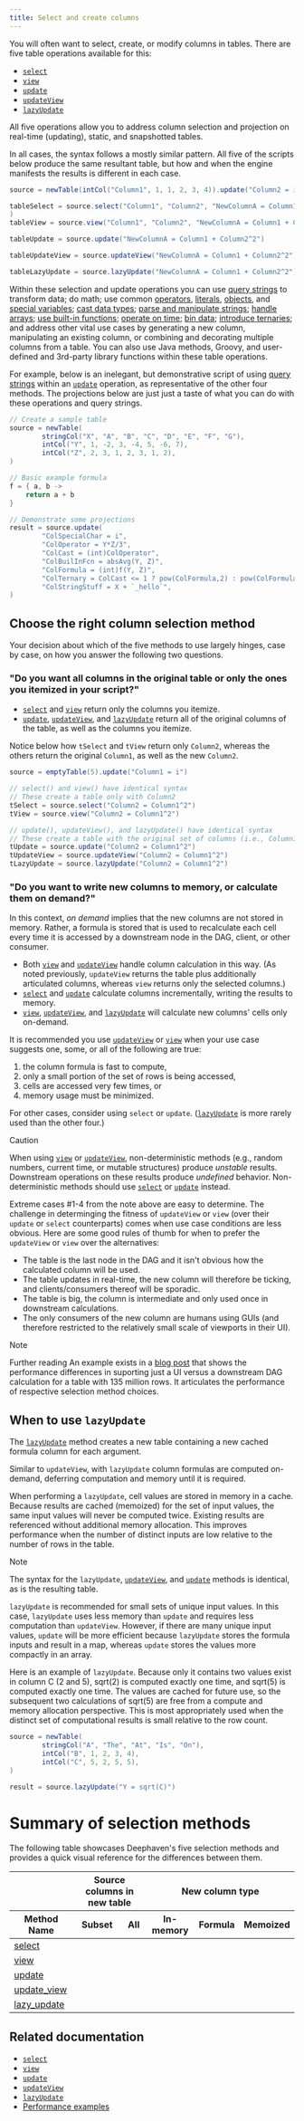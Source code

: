 ```yaml
---
title: Select and create columns
---
```


You will often want to select, create, or modify columns in tables. There are five table operations available for this:

- [`select`](../reference/table-operations/select/select.md)
- [`view`](../reference/table-operations/select/view.md)
- [`update`](../reference/table-operations/select/update.md)
- [`updateView`](../reference/table-operations/select/update-view.md)
- [`lazyUpdate`](../reference/table-operations/select/lazy-update.md)

All five operations allow you to address column selection and projection on real-time (updating), static, and snapshotted tables.

In all cases, the syntax follows a mostly similar pattern. All five of the scripts below produce the same resultant table, but how and when the engine manifests the results is different in each case.

```groovy order=source,tableSelect,tableView,tableUpdate,tableUpdateView,tableLazyUpdate
source = newTable(intCol("Column1", 1, 1, 2, 3, 4)).update("Column2 = i*2")

tableSelect = source.select("Column1", "Column2", "NewColumnA = Column1 + Column2^2"
)
tableView = source.view("Column1", "Column2", "NewColumnA = Column1 + Column2^2")

tableUpdate = source.update("NewColumnA = Column1 + Column2^2")

tableUpdateView = source.updateView("NewColumnA = Column1 + Column2^2")

tableLazyUpdate = source.lazyUpdate("NewColumnA = Column1 + Column2^2")
```

Within these selection and update operations you can use [query strings](../how-to-guides/query-string-overview.md) to transform data; do math; use common [operators](../how-to-guides/operators.md), [literals](../how-to-guides/string-char-literals.md), [objects](../how-to-guides/objects.md), and [special variables](../reference/query-language/variables/special-variables.md); [cast data types](../reference/query-language/control-flow/casting.md); [parse and manipulate strings](../how-to-guides/strings.md); [handle arrays](../how-to-guides/work-with-arrays.md); [use built-in functions](../how-to-guides/built-in-functions.md); [operate on time](../conceptual/time-in-deephaven.md); [bin data](/core/docs/reference/community-questions/bin-times-specific-time); [introduce ternaries](../how-to-guides/ternary-if-how-to.md); and address other vital use cases by generating a new column, manipulating an existing column, or combining and decorating multiple columns from a table. You can also use Java methods, Groovy, and user-defined and 3rd-party library functions within these table operations.

For example, below is an inelegant, but demonstrative script of using [query strings](../how-to-guides/strings.md#java-strings-in-queries) within an [`update`](../reference/table-operations/select/update.md) operation, as representative of the other four methods. The projections below are just just a taste of what you can do with these operations and query strings.

```groovy order=source,result
// Create a sample table
source = newTable(
        stringCol("X", "A", "B", "C", "D", "E", "F", "G"),
        intCol("Y", 1, -2, 3, -4, 5, -6, 7),
        intCol("Z", 2, 3, 1, 2, 3, 1, 2),
)

// Basic example formula
f = { a, b ->
    return a + b
}

// Demonstrate some projections
result = source.update(
        "ColSpecialChar = i",
        "ColOperator = Y*Z/3",
        "ColCast = (int)ColOperator",
        "ColBuilInFcn = absAvg(Y, Z)",
        "ColFormula = (int)f(Y, Z)",
        "ColTernary = ColCast <= 1 ? pow(ColFormula,2) : pow(ColFormula,3)",
        "ColStringStuff = X + `_hello`",
)
```

## Choose the right column selection method

Your decision about which of the five methods to use largely hinges, case by case, on how you answer the following two questions.

### "Do you want all columns in the original table or only the ones you itemized in your script?"

- [`select`](../reference/table-operations/select/select.md) and [`view`](../reference/table-operations/select/view.md) return only the columns you itemize.
- [`update`](../reference/table-operations/select/update.md), [`updateView`](../reference/table-operations/select/update-view.md), and [`lazyUpdate`](../reference/table-operations/select/lazy-update.md) return all of the original columns of the table, as well as the columns you itemize.

Notice below how `tSelect` and `tView` return only `Column2`, whereas the others return the original `Column1`, as well as the new `Column2`.

```groovy order=source,tSelect,tView,tUpdate,tUpdateView,tLazyUpdate
source = emptyTable(5).update("Column1 = i")

// select() and view() have identical syntax
// These create a table only with Column2
tSelect = source.select("Column2 = Column1^2")
tView = source.view("Column2 = Column1^2")

// update(), updateView(), and lazyUpdate() have identical syntax
// These create a table with the original set of columns (i.e., Column1) plus Column2
tUpdate = source.update("Column2 = Column1^2")
tUpdateView = source.updateView("Column2 = Column1^2")
tLazyUpdate = source.lazyUpdate("Column2 = Column1^2")
```

### "Do you want to write new columns to memory, or calculate them on demand?"

In this context, _on demand_ implies that the new columns are not stored in memory. Rather, a formula is stored that is used to recalculate each cell every time it is accessed by a downstream node in the DAG, client, or other consumer.

- Both [`view`](../reference/table-operations/select/view.md) and [`updateView`](../reference/table-operations/select/update-view.md) handle column calculation in this way. (As noted previously, `updateView` returns the table plus additionally articulated columns, whereas `view` returns only the selected columns.)
- [`select`](../reference/table-operations/select/select.md) and [`update`](../reference/table-operations/select/update.md) calculate columns incrementally, writing the results to memory.
- [`view`](../reference/table-operations/select/view.md), [`updateView`](../reference/table-operations/select/update-view.md), and [`lazyUpdate`](../reference/table-operations/select/lazy-update.md) will calculate new columns' cells only on-demand.

It is recommended you use [`updateView`](../reference/table-operations/select/update-view.md) or [`view`](../reference/table-operations/select/view.md) when your use case suggests one, some, or all of the following are true:

1. the column formula is fast to compute,
2. only a small portion of the set of rows is being accessed,
3. cells are accessed very few times, or
4. memory usage must be minimized.

For other cases, consider using `select` or `update`. ([`lazyUpdate`](../reference/table-operations/select/lazy-update.md) is more rarely used than the other four.)

> [!CAUTION]
> When using [`view`](../reference/table-operations/select/view.md) or [`updateView`](../reference/table-operations/select/update-view.md), non-deterministic methods (e.g., random numbers, current time, or mutable structures) produce _unstable_ results. Downstream operations on these results produce _undefined_ behavior. Non-deterministic methods should use [`select`](../reference/table-operations/select/select.md) or [`update`](../reference/table-operations/select/update.md) instead.

Extreme cases #1-4 from the note above are easy to determine. The challenge in determinging the fitness of `updateView` or `view` (over their `update` or `select` counterparts) comes when use case conditions are less obvious. Here are some good rules of thumb for when to prefer the `updateView` or `view` over the alternatives:

- The table is the last node in the DAG and it isn't obvious how the calculated column will be used.
- The table updates in real-time, the new column will therefore be ticking, and clients/consumers thereof will be sporadic.
- The table is big, the column is intermediate and only used once in downstream calculations.
- The only consumers of the new column are humans using GUIs (and therefore restricted to the relatively small scale of viewports in their UI).

> [!NOTE]
> Further reading
> An example exists in a [blog post](/blog/2024/02/12/group-ungroup#compute-data-immediately-or-as-needed) that shows the performance differences in suporting just a UI versus a downstream DAG calculation for a table with 135 million rows. It articulates the performance of respective selection method choices.

## When to use `lazyUpdate`

The [`lazyUpdate`](../reference/table-operations/select/lazy-update.md) method creates a new table containing a new cached formula column for each argument.

Similar to `updateView`, with `lazyUpdate` column formulas are computed on-demand, deferring computation and memory until it is required.

When performing a `lazyUpdate`, cell values are stored in memory in a cache. Because results are cached (memoized) for the set of input values, the same input values will never be computed twice. Existing results are referenced without additional memory allocation. This improves performance when the number of distinct inputs are low relative to the number of rows in the table.

> [!NOTE]
> The syntax for the `lazyUpdate`, [`updateView`](../reference/table-operations/select/update-view.md), and [`update`](../reference/table-operations/select/update.md) methods is identical, as is the resulting table.
>
> `lazyUpdate` is recommended for small sets of unique input values. In this case, `lazyUpdate` uses less memory than `update` and requires less computation than `updateView`. However, if there are many unique input values, `update` will be more efficient because `lazyUpdate` stores the formula inputs and result in a map, whereas `update` stores the values more compactly in an array.

Here is an example of `lazyUpdate`. Because only it contains two values exist in column C (2 and 5), sqrt(2) is computed exactly one time, and sqrt(5) is computed exactly one time. The values are cached for future use, so the subsequent two calculations of sqrt(5) are free from a compute and memory allocation perspective. This is most appropriately used when the distinct set of computational results is small relative to the row count.

```groovy order=source,result
source = newTable(
        stringCol("A", "The", "At", "Is", "On"),
        intCol("B", 1, 2, 3, 4),
        intCol("C", 5, 2, 5, 5),
)

result = source.lazyUpdate("Y = sqrt(C)")
```

# Summary of selection methods

The following table showcases Deephaven's five selection methods and provides a quick visual reference for the differences between them.

<table className="text--center">
  <thead>
    <tr>
      <th colSpan="1"></th>
      <th colSpan="2">Source columns in new table</th>
      <th colSpan="3">New column type</th>
    </tr>
    <tr>
      <th>Method Name</th>
      <th>Subset</th>
      <th>All</th>
      <th>In-memory</th>
      <th>Formula</th>
      <th>Memoized</th>
    </tr>
  </thead>
  <tbody>
    <tr>
      <td scope="row" ><a href="../reference/table-operations/select/select.md">select</a></td>
      <td><Check/></td>
      <td><RedX/></td>
      <td><Check/></td>
      <td><RedX/></td>
      <td><RedX/></td>
    </tr>
    <tr>
      <td scope="row" ><a href="../reference/table-operations/select/view.md">view</a></td>
      <td><Check/></td>
      <td><RedX/></td>
      <td><RedX/></td>
      <td><Check/></td>
      <td><RedX/></td>
    </tr>
    <tr>
      <td scope="row" ><a href="../reference/table-operations/select/update.md">update</a></td>
      <td><RedX/></td>
      <td><Check/></td>
      <td><Check/></td>
      <td><RedX/></td>
      <td><RedX/></td>
    </tr>
    <tr>
      <td scope="row" ><a href="../reference/table-operations/select/update-view.md">update_view</a></td>
      <td><RedX/></td>
      <td><Check/></td>
      <td><RedX/></td>
      <td><Check/></td>
      <td><RedX/></td>
    </tr>
    <tr>
      <td scope="row" ><a href="../reference/table-operations/select/lazy-update.md">lazy_update</a></td>
      <td><RedX/></td>
      <td><Check/></td>
      <td><RedX/></td>
      <td><RedX/></td>
      <td><Check/></td>
    </tr>
  </tbody>
</table>

## Related documentation

- [`select`](../reference/table-operations/select/select.md)
- [`view`](../reference/table-operations/select/view.md)
- [`update`](../reference/table-operations/select/update.md)
- [`updateView`](../reference/table-operations/select/update-view.md)
- [`lazyUpdate`](../reference/table-operations/select/lazy-update.md)
- [Performance examples](/blog/2024/02/12/group-ungroup#compute-data-immediately-or-as-needed)
